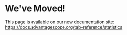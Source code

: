 # We've Moved!

This page is available on our new documentation site: https://docs.advantagescope.org/tab-reference/statistics
